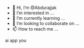 - 👋 Hi, I’m @Abdurajjak
- 👀 I’m interested in ...
- 🌱 I’m currently learning ...
- 💞️ I’m looking to collaborate on ...
- 📫 How to reach me ...

<!---
Abdurajjak/Abdurajjak is a ✨ special ✨ repository because its `README.md` (this file) appears on your GitHub profile.
You can click the Preview link to take a look at your changes.
---> ai app you 
